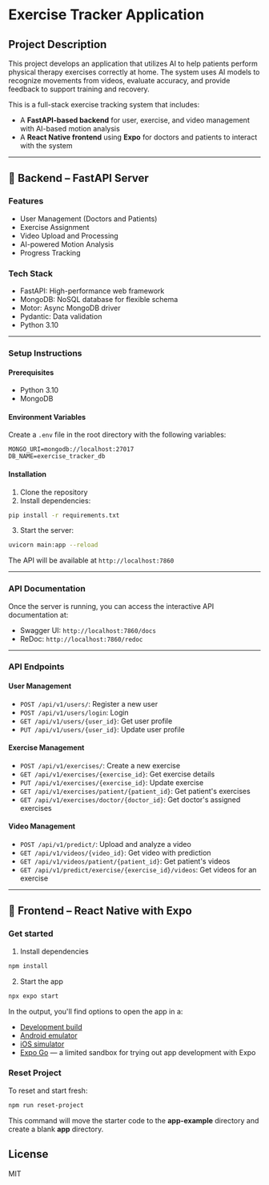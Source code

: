 
# Exercise Tracker Application

## Project Description
This project develops an application that utilizes AI to help patients perform physical therapy exercises correctly at home. The system uses AI models to recognize movements from videos, evaluate accuracy, and provide feedback to support training and recovery.


This is a full-stack exercise tracking system that includes:

- A **FastAPI-based backend** for user, exercise, and video management with AI-based motion analysis
- A **React Native frontend** using **Expo** for doctors and patients to interact with the system

---

## 🧠 Backend – FastAPI Server

### Features

- User Management (Doctors and Patients)
- Exercise Assignment
- Video Upload and Processing
- AI-powered Motion Analysis
- Progress Tracking

### Tech Stack

- FastAPI: High-performance web framework
- MongoDB: NoSQL database for flexible schema
- Motor: Async MongoDB driver
- Pydantic: Data validation
- Python 3.10

---

### Setup Instructions

#### Prerequisites

- Python 3.10
- MongoDB

#### Environment Variables

Create a `.env` file in the root directory with the following variables:

```
MONGO_URI=mongodb://localhost:27017
DB_NAME=exercise_tracker_db
```

#### Installation

1. Clone the repository
2. Install dependencies:

```bash
pip install -r requirements.txt
```

3. Start the server:

```bash
uvicorn main:app --reload
```

The API will be available at `http://localhost:7860`

---

### API Documentation

Once the server is running, you can access the interactive API documentation at:

- Swagger UI: `http://localhost:7860/docs`
- ReDoc: `http://localhost:7860/redoc`

---
### API Endpoints

#### User Management

- `POST /api/v1/users/`: Register a new user  
- `POST /api/v1/users/login`: Login  
- `GET /api/v1/users/{user_id}`: Get user profile  
- `PUT /api/v1/users/{user_id}`: Update user profile  

#### Exercise Management

- `POST /api/v1/exercises/`: Create a new exercise  
- `GET /api/v1/exercises/{exercise_id}`: Get exercise details  
- `PUT /api/v1/exercises/{exercise_id}`: Update exercise  
- `GET /api/v1/exercises/patient/{patient_id}`: Get patient's exercises  
- `GET /api/v1/exercises/doctor/{doctor_id}`: Get doctor's assigned exercises  

#### Video Management

- `POST /api/v1/predict/`: Upload and analyze a video  
- `GET /api/v1/videos/{video_id}`: Get video with prediction  
- `GET /api/v1/videos/patient/{patient_id}`: Get patient's videos  
- `GET /api/v1/predict/exercise/{exercise_id}/videos`: Get videos for an exercise  

---

## 📱 Frontend – React Native with Expo

### Get started

1. Install dependencies

```bash
npm install
```

2. Start the app

```bash
npx expo start
```

In the output, you'll find options to open the app in a:

- [Development build](https://docs.expo.dev/develop/development-builds/introduction/)
- [Android emulator](https://docs.expo.dev/workflow/android-studio-emulator/)
- [iOS simulator](https://docs.expo.dev/workflow/ios-simulator/)
- [Expo Go](https://expo.dev/go) — a limited sandbox for trying out app development with Expo

### Reset Project

To reset and start fresh:

```bash
npm run reset-project
```

This command will move the starter code to the **app-example** directory and create a blank **app** directory.

## License

MIT
